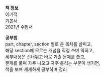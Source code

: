 **책 정보**<br>
이기적<br>
기본서<br>
2021년 수험서<br>

**공부법**<br>
part, chapter, section 별로 큰 목차를 살피고,<br>
해당 section에 모르는 개념을 직접 쓰며 익히고,<br>
세부내용은 건너뛰고 바로 기출 문제를 풀고,<br>
문제를 풀며 자주 나오고 자주 틀리는 부분이 생기면,<br>
책을 보며 세세하게 공부하며 정리
